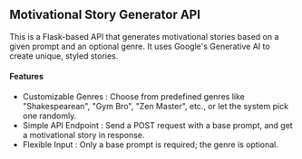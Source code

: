 ## Motivational Story Generator API
This is a Flask-based API that generates motivational stories based on a given prompt and an optional genre. It uses Google's Generative AI to create unique, styled stories.

#### Features
- Customizable Genres : Choose from predefined genres like "Shakespearean", "Gym Bro", "Zen Master", etc., or let the system pick one randomly.
- Simple API Endpoint : Send a POST request with a base prompt, and get a motivational story in response.
- Flexible Input : Only a base prompt is required; the genre is optional.